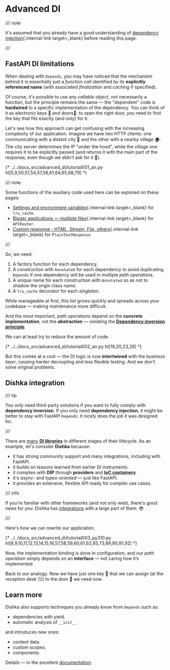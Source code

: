 # Advanced DI

/// note

It's assumed that you already have a good understanding of [dependency injection](../tutorial/dependencies/index.md){.internal-link target=_blank} before reading this page.

///

## FastAPI DI limitations

When dealing with `Depends`, you may have noticed that the mechanism behind it is essentially just a *function call* identified by its **explicitly referenced name** (with associated *finalization* and *caching* if specified).

Of course, it's possible to use any *callable object*, not necessarily a function, but the principle remains the same — the "dependent" code is **hardwired** to a specific implementation of the dependency. You can think of it as electronic keys 🎫 and doors🚪: to open the right door, you need to find the key that fits exactly (and only) for it.

Let's see how this approach can get confusing with the increasing complexity of our application. Imagine we have two HTTP clients: one communicating with a distant city 🏢 and the other with a nearby village 🏠. The city server determines the IP "under the hood", while the village one requires it to be explicitly passed (and returns it with the main part of the response, even though we didn't ask for it 🤪).

{* ../../docs_src/advanced_di/tutorial001_an.py hl[5,9,50,51,54,57,58,61,64,65,68,79] *}

/// note

Some functions of the auxiliary code used here can be explored on these pages:

* [Settings and environment variables](../advanced/settings.md){.internal-link target=_blank} for `lru_cache`.
* [Bigger applications — multiple files](../tutorial/bigger-applications.md){.internal-link target=_blank} for `APIRouter`.
* [Custom response - HTML, Stream, File, others](../advanced/custom-response.md){.internal-link target=_blank} for `PlainTextResponse`.

///

So, we need:

1. A factory function for each dependency.
2. A construction with `Annotated` for each dependency to avoid duplicating `Depends` if one dependency will be used in multiple *path operations*.
3. A unique name for each construction with `Annotated` so as not to shadow the origin class name.
4. A `lru_cache` decorator for each *singleton*.

While manageable at first, this list grows quickly and spreads across your codebase — making maintenance more difficult.

And the most important, *path operations* depend on the **concrete implementation**, not the **abstraction** — violating the **<a href="https://en.wikipedia.org/wiki/Dependency_inversion_principle" class="external-link" target="_blank">Dependency inversion principle</a>**.

We can at least try to reduce the amount of code.

{* ../../docs_src/advanced_di/tutorial002_an.py hl[19,20,23,28] *}

But this comes at a cost — the DI logic is now **intertwined** with the *business layer*, causing harder decoupling and less flexible testing. And we don't solve original problems.

## Dishka integration

/// tip

You only need third-party solutions if you want to fully comply with **dependency inversion**. If you only need **dependency injection**, it might be better to stay with FastAPI `Depends`: it nicely does the job it was designed for.

///

There are <a href="https://github.com/sfermigier/awesome-dependency-injection-in-python" class="external-link" target="_blank">many</a> **<abbr title="also known as DI frameworks">DI libraries</abbr>** in different stages of their lifecycle. As an example, let's consider **Dishka** because:

* it has strong community support and many integrations, including with FastAPI.
* it builds on lessons learned from earlier DI instruments.
* it complies with **DIP** through **providers** and **<abbr title="The DI library itself is also sometimes called an IoC container">IoC containers</abbr>**.
* it's *async-* and *types-oriented* — just like FastAPI.
* it provides an extensive, flexible API ready for complex use cases.

/// info

If you're familiar with other frameworks (and not only web), there's good news for you: Dishka has <a href="https://dishka.readthedocs.io/en/stable/integrations/index.html" class="external-link" target="_blank">integrations</a> with a large part of them. 😎

///

Here's how we can rewrite our application.

{* ../../docs_src/advanced_di/tutorial003_py310.py hl[8,9,10,11,12,13,14,15,16,57,58,59,60,61,62,65,73,89,90,91,92] *}

Now, the implementation binding is done in configuration, and our *path operation* simply depends on an **interface** — not caring how it’s implemented.

Back to our analogy. Now we have just one key 🎫 that we can assign (at the reception desk 😏) to the door 🚪 we need now.

## Learn more

Dishka also supports techniques you already know from `Depends` such as:

* dependencies with yield.
* automatic analysis of `__init__`.

and introduces new ones:

* context data.
* custom scopes.
* components.

Details — in the excellent <a href="https://dishka.readthedocs.io/en/stable/index.html" class="external-link" target="_blank">documentation</a>.
